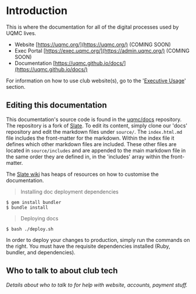 # Introduction

This is where the documentation for all of the digital processes used by UQMC lives.

 - Website [https://uqmc.org/](https://uqmc.org/) (COMING SOON)
 - Exec Portal [https://exec.uqmc.org/](https://admin.uqmc.org/) (COMING SOON)
 - Documentation [https://uqmc.github.io/docs/](https://uqmc.github.io/docs/)

For information on how to use club website(s), go to the '[Executive Usage](https://uqmc.github.io/docs/#executive-usage)' section.

## Editing this documentation

This documentation's source code is found in the [uqmc/docs](https://github.com/uqmc/docs/) repository. The repository is a fork of [Slate](https://github.com/slatedocs/slate/). To edit its content, simply clone our 'docs' repository and edit the markdown files under `source/`. The `index.html.md` file includes the front-matter for the markdown. Within the index file it defines which other markdown files are included. These other files are located in `source/includes` and are appended to the main markdown file in the same order they are defined in, in the 'includes' array within the front-matter.

The [Slate wiki](https://github.com/slatedocs/slate/wiki) has heaps of resources on how to customise the documentation.

> Installing doc deployment dependencies
```shell
$ gem install bundler
$ bundle install
```

> Deploying docs
```shell
$ bash ./deploy.sh
```

In order to deploy your changes to production, simply run the commands on the right. You must have the requisite dependencies installed (Ruby, bundler, and dependencies).

## Who to talk to about club tech

_Details about who to talk to for help with website, accounts, payment stuff._
